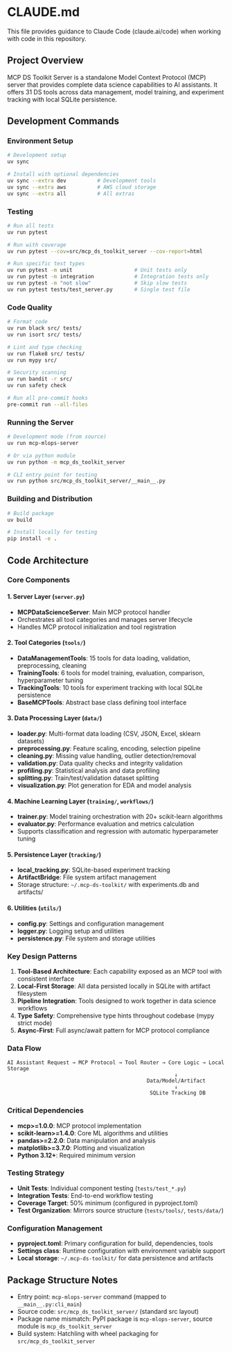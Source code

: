 # CLAUDE.md

This file provides guidance to Claude Code (claude.ai/code) when working with code in this repository.

## Project Overview

MCP DS Toolkit Server is a standalone Model Context Protocol (MCP) server that provides complete data science capabilities to AI assistants. It offers 31 DS tools across data management, model training, and experiment tracking with local SQLite persistence.

## Development Commands

### Environment Setup
```bash
# Development setup
uv sync

# Install with optional dependencies
uv sync --extra dev          # Development tools
uv sync --extra aws          # AWS cloud storage
uv sync --extra all          # All extras
```

### Testing
```bash
# Run all tests
uv run pytest

# Run with coverage
uv run pytest --cov=src/mcp_ds_toolkit_server --cov-report=html

# Run specific test types
uv run pytest -m unit                    # Unit tests only
uv run pytest -m integration             # Integration tests only
uv run pytest -m "not slow"              # Skip slow tests
uv run pytest tests/test_server.py       # Single test file
```

### Code Quality
```bash
# Format code
uv run black src/ tests/
uv run isort src/ tests/

# Lint and type checking
uv run flake8 src/ tests/
uv run mypy src/

# Security scanning
uv run bandit -r src/
uv run safety check

# Run all pre-commit hooks
pre-commit run --all-files
```

### Running the Server
```bash
# Development mode (from source)
uv run mcp-mlops-server

# Or via python module
uv run python -m mcp_ds_toolkit_server

# CLI entry point for testing
uv run python src/mcp_ds_toolkit_server/__main__.py
```

### Building and Distribution
```bash
# Build package
uv build

# Install locally for testing
pip install -e .
```

## Code Architecture

### Core Components

#### 1. Server Layer (`server.py`)
- **MCPDataScienceServer**: Main MCP protocol handler
- Orchestrates all tool categories and manages server lifecycle
- Handles MCP protocol initialization and tool registration

#### 2. Tool Categories (`tools/`)
- **DataManagementTools**: 15 tools for data loading, validation, preprocessing, cleaning
- **TrainingTools**: 6 tools for model training, evaluation, comparison, hyperparameter tuning
- **TrackingTools**: 10 tools for experiment tracking with local SQLite persistence
- **BaseMCPTools**: Abstract base class defining tool interface

#### 3. Data Processing Layer (`data/`)
- **loader.py**: Multi-format data loading (CSV, JSON, Excel, sklearn datasets)
- **preprocessing.py**: Feature scaling, encoding, selection pipeline
- **cleaning.py**: Missing value handling, outlier detection/removal
- **validation.py**: Data quality checks and integrity validation
- **profiling.py**: Statistical analysis and data profiling
- **splitting.py**: Train/test/validation dataset splitting
- **visualization.py**: Plot generation for EDA and model analysis

#### 4. Machine Learning Layer (`training/`, `workflows/`)
- **trainer.py**: Model training orchestration with 20+ scikit-learn algorithms
- **evaluator.py**: Performance evaluation and metrics calculation
- Supports classification and regression with automatic hyperparameter tuning

#### 5. Persistence Layer (`tracking/`)
- **local_tracking.py**: SQLite-based experiment tracking
- **ArtifactBridge**: File system artifact management
- Storage structure: `~/.mcp-ds-toolkit/` with experiments.db and artifacts/

#### 6. Utilities (`utils/`)
- **config.py**: Settings and configuration management
- **logger.py**: Logging setup and utilities
- **persistence.py**: File system and storage utilities

### Key Design Patterns

1. **Tool-Based Architecture**: Each capability exposed as an MCP tool with consistent interface
2. **Local-First Storage**: All data persisted locally in SQLite with artifact filesystem
3. **Pipeline Integration**: Tools designed to work together in data science workflows
4. **Type Safety**: Comprehensive type hints throughout codebase (mypy strict mode)
5. **Async-First**: Full async/await pattern for MCP protocol compliance

### Data Flow

```
AI Assistant Request → MCP Protocol → Tool Router → Core Logic → Local Storage
                                                      ↓
                                             Data/Model/Artifact
                                                      ↓
                                              SQLite Tracking DB
```

### Critical Dependencies

- **mcp>=1.0.0**: MCP protocol implementation
- **scikit-learn>=1.4.0**: Core ML algorithms and utilities
- **pandas>=2.2.0**: Data manipulation and analysis
- **matplotlib>=3.7.0**: Plotting and visualization
- **Python 3.12+**: Required minimum version

### Testing Strategy

- **Unit Tests**: Individual component testing (`tests/test_*.py`)
- **Integration Tests**: End-to-end workflow testing
- **Coverage Target**: 50% minimum (configured in pyproject.toml)
- **Test Organization**: Mirrors source structure (`tests/tools/`, `tests/data/`)

### Configuration Management

- **pyproject.toml**: Primary configuration for build, dependencies, tools
- **Settings class**: Runtime configuration with environment variable support
- **Local storage**: `~/.mcp-ds-toolkit/` for data persistence and artifacts

## Package Structure Notes

- Entry point: `mcp-mlops-server` command (mapped to `__main__.py:cli_main`)
- Source code: `src/mcp_ds_toolkit_server/` (standard src layout)
- Package name mismatch: PyPI package is `mcp-mlops-server`, source module is `mcp_ds_toolkit_server`
- Build system: Hatchling with wheel packaging for `src/mcp_ds_toolkit_server`